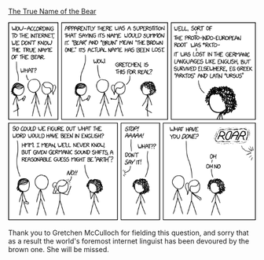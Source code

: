 [The True Name of the Bear](https://xkcd.com/2381)

![The True Name of the Bear](./random_comic.png)

Thank you to Gretchen McCulloch for fielding this question, and sorry that as a result the world's foremost internet linguist has been devoured by the brown one. She will be missed.

